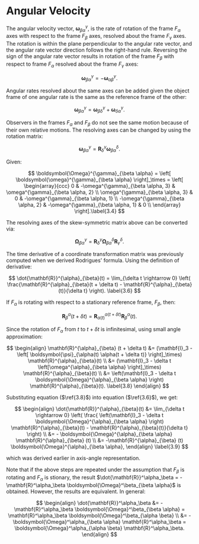 # Angular Velocity

The angular velocity vector, $\boldsymbol{\omega}^{\gamma}_{\beta \alpha}$, is the rate of rotation of the frame $F_\alpha$ axes with respect
to the frame $F_\beta$ axes, resolved about the frame $F_\gamma$ axes. The rotation is within the plane perpendicular to the angular rate vector, and 
the angular rate vector direction follows the right-hand rule. Reversing the sign of the angular rate vector results in rotation of the frame $F_\beta$ with respect to frame $F_\alpha$ resolved about the frame $F_\gamma$ axes:

$$
\boldsymbol{\omega}^{\gamma}_{\beta \alpha} = -\boldsymbol{\omega}^{\gamma}_{\alpha \beta}. \label{3.1}
$$

Angular rates resolved about the same axes can be added given the object frame of one angular rate is the same as the reference frame of the other:

$$
\boldsymbol{\omega}^{\gamma}_{\beta \alpha} = \boldsymbol{\omega}^{\gamma}_{\beta \delta} + \boldsymbol{\omega}^{\gamma}_{\delta \alpha}.\label{3.2}
$$

Observers in the frames $F_\alpha$ and $F_\beta$ do not see the same motion because of their own relative motions. The resolving axes can be changed by using the rotation matrix:

$$
\boldsymbol{\omega}^{\gamma}_{\beta \alpha} = \mathbf{R}^{\gamma}_{\delta} \boldsymbol{\omega}^{\delta}_{\beta \alpha}.\label{3.3}
$$

Given:

$$
\boldsymbol{\Omega}^{\gamma}_{\beta \alpha} = \left[ \boldsymbol{\omega}^{\gamma}_{\beta \alpha} \right]_\times = 
\left[
\begin{array}{ccc}
0 & -\omega^{\gamma}_{\beta \alpha, 3} & \omega^{\gamma}_{\beta \alpha, 2} \\
\omega^{\gamma}_{\beta \alpha, 3} & 0 & -\omega^{\gamma}_{\beta \alpha, 1} \\
-\omega^{\gamma}_{\beta \alpha, 2} & -\omega^{\gamma}_{\beta \alpha, 1} & 0 \\
\end{array}
\right].\label{3.4}
$$

The resolving axes of the skew-symmetric matrix above can be converted via:

$$
\boldsymbol{\Omega}^{\gamma}_{\beta \alpha} = \mathbf{R}^{\gamma}_{\delta} \boldsymbol{\Omega}^{\delta}_{\beta \alpha} \mathbf{R}^{\delta}_{\gamma}. \label{3.5}
$$

The time derivative of a coordinate transformation matrix was previously computed when we derived Rodrigues' formula. Using the definition of derivative:

$$
\dot{\mathbf{R}}^{\alpha}_{\beta}(t) = \lim_{\delta t \rightarrow 0} \left( \frac{\mathbf{R}^{\alpha}_{\beta}(t + \delta t) - \mathbf{R}^{\alpha}_{\beta} (t)}{\delta t} \right). \label{3.6}
$$

If $F_{\alpha}$ is rotating with respect to a stationary reference frame, $F_\beta$, then:

$$
\mathbf{R}^{\alpha}_{\beta}(t + \delta t) = \mathbf{R}^{\alpha(t + \delta t)}_{\alpha(t)} \mathbf{R}^{\alpha}_{\beta}(t). \label{3.7}
$$

Since the rotation of $F_{\alpha}$ from $t$ to $t + \delta t$ is infinitesimal, using small angle approximation:

$$
\begin{align}
\mathbf{R}^{\alpha}_{\beta} (t + \delta t) &= (\mathbf{I}_3 - \left[ \boldsymbol{\psi}_{\alpha(t) \alpha(t + \delta t)}  \right]_\times) \mathbf{R}^{\alpha}_{\beta}(t) \\ 
&= (\mathbf{I}_3 - \delta t \left[\omega^{\alpha}_{\beta \alpha} \right]_\times) \mathbf{R}^{\alpha}_{\beta}(t) \\
&= \left(\mathbf{I}_3 - \delta t \boldsymbol{\Omega}^{\alpha}_{\beta \alpha} \right) \mathbf{R}^{\alpha}_{\beta}(t). \label{3.8}
\end{align}
$$

Substituting equation ($\ref{3.8}$) into equation ($\ref{3.6}$), we get:

$$
\begin{align}
\dot{\mathbf{R}}^{\alpha}_{\beta}(t) &= \lim_{\delta t \rightarrow 0} \left( \frac{ \left(\mathbf{I}_3 - \delta t \boldsymbol{\Omega}^{\alpha}_{\beta \alpha} \right) \mathbf{R}^{\alpha}_{\beta}(t) - \mathbf{R}^{\alpha}_{\beta}(t)}{\delta t} \right) \\ 
&= - \boldsymbol{\Omega}^{\alpha}_{\beta \alpha} \mathbf{R}^{\alpha}_{\beta} (t) \\
&= -\mathbf{R}^{\alpha}_{\beta} (t) \boldsymbol{\Omega}^{\alpha}_{\beta \alpha},
\end{align} \label{3.9}
$$

which was derived earlier in axis-angle representation.

Note that if the above steps are repeated under the assumption that $F_\beta$ is rotating and $F_\alpha$ is stionary, the result 
$\dot{\mathbf{R}}^\alpha_\beta = -\mathbf{R}^\alpha_\beta \boldsymbol{\Omega}^\beta_{\beta \alpha}$ is obtained. However, the results are equivalent. In general:

$$
\begin{align}
\dot{\mathbf{R}}^\alpha_\beta &= - \mathbf{R}^\alpha_\beta \boldsymbol{\Omega}^\beta_{\beta \alpha} = \mathbf{R}^\alpha_\beta \boldsymbol{\Omega}^\beta_{\alpha \beta} \\
&= -\boldsymbol{\Omega}^\alpha_{\beta \alpha} \mathbf{R}^\alpha_\beta = \boldsymbol{\Omega}^\alpha_{\alpha \beta} \mathbf{R}^\alpha_\beta.
\end{align}
$$